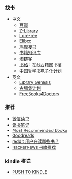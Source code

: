 ### 找书

- 中文
  - [豆瓣](https://www.douban.com/)
  - [Z-Library](https://zh.z-lib.org/)
  - [LoreFree](https://ebook2.lorefree.com/)
  - [Elibcc](https://elib.cc/)
  - [鸠摩搜书](https://www.jiumodiary.com/)
  - [书籍知识库](https://book.zhishikoo.com/)
  - [淘链客](https://www.toplinks.cc/s/)
  - [书格](https://new.shuge.org/)：在线古籍图书馆
  - [中国哲学书电子化计划](https://ctext.org/zh)
- 英文
  - [Library Genesis](http://libgen.rs)
  - [古腾堡计划](http://www.gutenberg.org)
  - [FreeBooks4Doctors](http://freebooks4doctors.com/)

### 推荐

- [微信读书](https://weread.qq.com/)
- [读书笔记](https://reading.geek-docs.com/)
- [Most Recommended Books](https://mostrecommendedbooks.com/)
- [Goodreads](https://goodreads.com)
- [reddit 用户在读哪些书？](https://www.redditreads.com/)
- [HackerNews 书籍推荐](https://hacker-recommended-books.vercel.app/category/0/all-time/page/0/0)

### kindle 推送

- [PUSH TO KINDLE](https://tokindle.top/)
